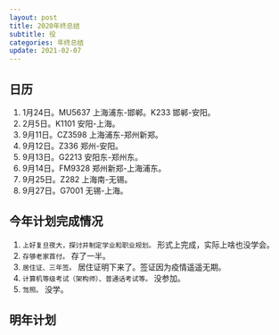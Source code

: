```yaml
---
layout: post
title: 2020年终总结
subtitle: 役
categories: 年终总结
update: 2021-02-07
---
```


## 日历


1. 1月24日。MU5637 上海浦东-邯郸。K233 邯郸-安阳。
1. 2月5日。K1101 安阳-上海。
1. 9月11日。CZ3598 上海浦东-郑州新郑。
1. 9月12日。Z336 郑州-安阳。
1. 9月13日。G2213 安阳东-郑州东。
1. 9月14日。FM9328 郑州新郑-上海浦东。
1. 9月25日。Z282 上海南-无锡。
1. 9月27日。G7001 无锡-上海。

## 今年计划完成情况

1.  `上好复旦夜大，探讨并制定学业和职业规划。` 形式上完成，实际上啥也没学会。
2.  `存够老家首付。` 存了一半。
3.  `居住证、三年签。` 居住证明下来了。签证因为疫情遥遥无期。
4.  `计算机等级考试（架构师）、普通话考试等。` 没参加。
5.  `驾照。` 没学。

## 明年计划
